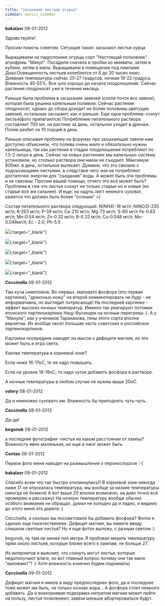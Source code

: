 ```yaml
---
title: "засыхание листьев огурца"
sidebar: ponics_sidebar
---
```


**bakalavr** 08-01-2012

Здравствуйте!

Просим помочь советом. Ситуация такая: засыхают листья оурца

Выращиваем на гидропонике огурцы сорт "Настоящий полковник" агрофрмы "Манул". Посадили сначала в пробки из минваты, затем в кубики, затем в маты. Выращиваем в помещении под лампами Дназ.Освещенность листьев колеблется от 8 до 20 тысяч люкс. Дневная температура сейчас 25-27 градусов, ночная 19-22 градуса. Влажность 45-55%. Все шло хорошо до начала плодоношения. Сейчас растения плодоносят уже в течение месяца.

Раньше была проблема в засыхании завязей (сохли почти все завязи), которая была решена капельным поливом. Сейчас растения плодоносят, однако до сбора доходят не более половины цветущих завязей, остальные засхыают, как и раньше. Еще одна проблема: сохнут листья(фото прилагаются) Потребление питательного раствора составляет 700 мл. на растние за день, остальное уходит в дренаж. Полив разбит на 10 порций в день. 

Раньше описывая проблему на форумах про засыхающие завязи нам доступно объяснили, что полива очень мало и обязательно нужны капельницы, так как растения в стадии плодоношения потребляют по 1.5-2 литра в день. Сейчас на новых растениях мы капельную систему установили, но столько раствора они никак не съедают. Максимум 800мл. в день, остальное вытекает. Думаем, что это связано с подсыхающими листьями, в следствие чего они не потребляют достаточно энергии для "съедания" воды. А может быть эти проблемы и не связаны. Просим вашей помощи, отчего это всё может быть? Проблема в том что листья сохнут не только старые но и новые (но старые всё же сильнее). И еще: на ощупь лист немного суховат, кажется что должен быть более "сочным" =)

Состав питательного раствора следующий: N(NH4)-18 мг/л ;N(NO3)-235 мг/л; K-263 мг/л; P-39 мг/л; Ca-210 мг/л; Mg-73 мг/л; S-80 мг/л Fe-0.83 мг/л; Mn-0.54 мг/л; Zn-0.32 мг/л; B-0.32 мг/л; Cu-0.048 мг/л; Mo-0.048мг/л; Ec - 2.0; Ph-5.5

[![](/attachimages/9826_IMG030.jpg)](https://t.me/ponics_ru_files/7075){:target="_blank"}

[![](/attachimages/9828_IMG032.jpg)](https://t.me/ponics_ru_files/7076){:target="_blank"}

[![](/attachimages/9830_IMG034.jpg)](https://t.me/ponics_ru_files/7077){:target="_blank"}

[![](/attachimages/9832_IMG035.jpg)](https://t.me/ponics_ru_files/7078){:target="_blank"}

[![](/attachimages/9834_IMG037.jpg)](https://t.me/ponics_ru_files/7079){:target="_blank"}

**Coccinella** 08-01-2012

Там куча симптомов. Во-первых, маловато фосфора (это первая картинка), "драконью кожу" на второй комментировать не буду - не информативна, но выглядит потрясающе! На последней картинке - эффект высоких ночных температур. Именно так реагируют потомки японского партенокарпика Нацу Фусинари на ночные перегревы :). А у "Манула", как у учеников Тараканова, гены этого сорта вполне вероятны. Их вообще несет большая часть советских и российских партенокарпиков. 

Картинки посередине наводят на мысли о дефиците магния, но это может быть и игра света.

Какова температура в корневой зоне?

Если ниже 16-17оС, то ее надо повышать.

Если на уровне 18-19оС, то надо чуток добавить фосфора в растворе.

А ночные температуры в любом случае не нужны выше 20оС.


**valery** 08-01-2012

Да и немножко суховато им. Влажность бы приподнять чуть-чуть.


**Coccinella** 08-01-2012

Да-да!


**begunok** 08-01-2012

а последняя фотография -листья на каком расстоянии от лампы? Влажность явно маленькая, но еще и ожог может быть


**Contas** 08-01-2012

 Первое фото меня наводит на размышления о пероноспорозе :-[


**bakalavr** 09-01-2012

Спасибо всем что так быстро откликнулись!) В корневой зоне никогда ниже 17 не опускалась температура, мы вообще за низкие температуры никогда не боимся) А вот выше 20 вполне возможно, на днях точно всё промеряю и расскажу) На ночную температуру вообще обычно особого внимания не обращал, думал не холодно да и ладно, и видимо до этого меня это довело :)

Coccinella, а сколько вы посоветовали бы добавить фосфора? Фоток я сделаю еще покачественнее. Дефицит магния, вы имеете ввиду слишком светлые листья? Ну я еще фоток выложу, с разным светом :)

begunok, ну там не менее пол метра. Я пробовал мерить температуру прям около листьев, которые ближе всего к лампам, не больше 27.

Из интернетов я выяснил, что сохнуть могут листья, которые недополучают влаги, но вот главный вопрос почему они так мало "выпивают"? :) Хотя влажность конечно будем поднимать)


**Coccinella** 09-01-2012

Дефицит магния я имела в виду предпоследнее фото, да и последнее тоже может им быть, не только ночная жара... А фосфора стоит немного добавить. Да и внекорневая подкормка нитратом магния может пойти на пользу, листья позеленеют, завязи меньше абортироваться будут.


